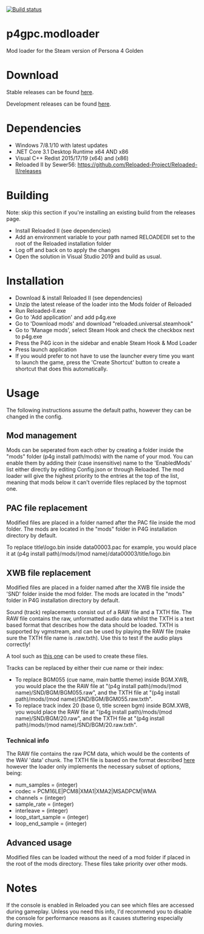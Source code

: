 [![Build status](https://ci.appveyor.com/api/projects/status/n0gyja1foykuwmbo?svg=true)](https://ci.appveyor.com/project/TGEnigma/p4gpc-modloader)

# p4gpc.modloader
Mod loader for the Steam version of Persona 4 Golden

# Download
Stable releases can be found [here](https://github.com/TGEnigma/p4gpc.modloader/releases/).

Development releases can be found [here](https://ci.appveyor.com/project/TGEnigma/p4gpc-modloader/build/artifacts).

# Dependencies
* Windows 7/8.1/10 with latest updates
* .NET Core 3.1 Desktop Runtime x64 AND x86
* Visual C++ Redist 2015/17/19 (x64) and (x86)
* Reloaded II by Sewer56: https://github.com/Reloaded-Project/Reloaded-II/releases

# Building
Note: skip this section if you're installing an existing build from the releases page.
* Install Reloaded II (see dependencies)
* Add an environment variable to your path named RELOADEDII set to the root of the Reloaded installation folder
* Log off and back on to apply the changes
* Open the solution in Visual Studio 2019 and build as usual.

# Installation
* Download & install Reloaded II (see dependencies)
* Unzip the latest release of the loader into the Mods folder of Reloaded
* Run Reloaded-II.exe
* Go to 'Add application' and add p4g.exe
* Go to 'Download mods' and download "reloaded.universal.steamhook"
* Go to 'Manage mods', select Steam Hook and check the checkbox next to p4g.exe
* Press the P4G icon in the sidebar and enable Steam Hook & Mod Loader
* Press launch application
* If you would prefer to not have to use the launcher every time you want to launch the game, 
press the 'Create Shortcut' button to create a shortcut that does this automatically.

# Usage
The following instructions assume the default paths, however they can be changed in the config.

## Mod management
Mods can be seperated from each other by creating a folder inside the "mods" folder (p4g install path/mods) with the name of your mod.
You can enable them by adding their (case insensitive) name to the 'EnabledMods' list either directly by editing Config.json or through Reloaded. The mod loader will give the highest priority to the entries at the top of the list, meaning that mods below it can't override files replaced by the topmost one. 

## PAC file replacement
Modified files are placed in a folder named after the PAC file inside the mod folder. The mods are located in the "mods" folder in P4G installation directory by default. 

To replace title\logo.bin inside data00003.pac for example, you would place it at (p4g install path)/mods/(mod name)/data00003/title/logo.bin

## XWB file replacement
Modified files are placed in a folder named after the XWB file inside the 'SND' folder inside the mod folder. The mods are located in the "mods" folder in P4G installation directory by default.

Sound (track) replacements consist out of a RAW file and a TXTH file. The RAW file contains the raw, unformatted audio data whilst the TXTH is a text based format that describes how the data should be loaded. 
TXTH is supported by vgmstream, and can be used by playing the RAW file (make sure the TXTH file name is <filename>.raw.txth). Use this to test if the audio plays correctly!

A tool such as [this one](https://github.com/jpmac26/P4G_PC_Music_Converter) can be used to create these files.

Tracks can be replaced by either their cue name or their index:
* To replace BGM055 (cue name, main battle theme) inside BGM.XWB, you would place the the RAW file at "(p4g install path)/mods/(mod name)/SND/BGM/BGM055.raw", and the TXTH file at "(p4g install path)/mods/(mod name)/SND/BGM/BGM055.raw.txth".
* To replace track index 20 (base 0, title screen bgm) inside BGM.XWB, you would place the RAW file at "(p4g install path)/mods/(mod name)/SND/BGM/20.raw", and the TXTH file at "(p4g install path)/mods/(mod name)/SND/BGM/20.raw.txth".

### Technical info
The RAW file contains the raw PCM data, which would be the contents of the WAV 'data' chunk.
The TXTH file is based on the format described [here](https://github.com/losnoco/vgmstream/blob/master/doc/TXTH.md) however the loader only implements the necessary subset of options, being:
* num_samples = (integer)
* codec = PCM16LE|PCM8|XMA1|XMA2|MSADPCM|WMA
* channels = (integer)
* sample_rate = (integer)
* interleave = (integer)
* loop_start_sample = (integer)
* loop_end_sample = (integer)

## Advanced usage
Modified files can be loaded without the need of a mod folder if placed in the root of the mods directory. These files take priority over other mods.

# Notes
If the console is enabled in Reloaded you can see which files are accessed during gameplay. 
Unless you need this info, I'd recommend you to disable the console for performance reasons as it causes stuttering especially during movies.
